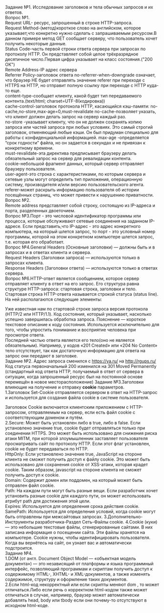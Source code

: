 Задание №1. Исследование заголовков и тела обычных запросов и их ответов.  
Вопрос №1.  
Request URL- ресурс, запрошенный в строке HTTP-запроса.  
Request Method-(метод)короткое слово на английском, которое указывает,что конкретно нужно сделать с запрашиваемым ресурсом.В данном примере метод GET сообщает серверу, что пользователь хочет получить некоторые данные.  
Status Code-часть первой строки ответа сервера при запросах по протоколу HTTP. Он представляет собой целое трёхразрядное десятичное число.Первая цифра указывает на класс состояния.("200 ОК")  
Remote Address-IP адрес сервера  
Referrer Policy-заголовок ответа
no-referrer-when-downgrade означает, что браузер НЕ будет отправлять значение referer при переходе с HTTPS на HTTP, но отправит полную ссылку при переходе с HTTP куда-то еще.  
content-type-сообщает клиенту, какой будет тип передаваемого контента.(text/html; charset=UTF-8(кодировка))  
cache-control-заголовок протокола HTTP, касающийся кэш-памяти:
no-cache,no-store,max-age=0,must-revalidate
no-cache-позволяет указать, что клиент должен делать запрос на сервер каждый раз.  
no-store -указывает клиенту, что он не должен сохранять копию запроса или частей запроса при любых условиях. Это самый строгий заголовок, отменяющий любые кэши. Он был придуман специально для работы с конфиденциальной информацией. 
max-age -определяется “срок годности” файла, но он задается в секундах и не привязан к конкретному времени.  
must-revalidate-эта директива предписывает браузеру делать обязательный запрос на сервер для ревалидации контента.   
cookie-небольшой фрагмент данных, который сервер отправляет браузеру пользователя.  
user-agent-это строка с характеристиками, по которым сервера и сетевые узлы могут определить тип приложения, операционную систему, производителя и/или версию пользовательского агента.
referer-может раскрыть информацию пользователя об истории посещённых страниц, что может привести к нарушению приватности.  
Вопрос №2.  
Remote address представляет собой строку, состоящую из IP-адреса и порта, разделенных двоеточием.  
Вопрос №3.Порт - это числовой идентификатор программы или процесса, которые обслуживают сетевые соединения на заданном IP-адресе.
Если представить,что IP-адрес - это адрес конкретного компьютера, на который шлется запрос, то порт - это условный номер программы, которой на этом конкретном компьютере шлется запрос, т.е. которая его обработает.  
Вопрос №4.General Headers (Основные заголовки) — должны быть и в запросах и в ответах клиента и сервера.  
Request Headers (Заголовки запроса) — используются только в запросах клиента.  
Response Headers (Заголовки ответа) — используются только в ответах сервера.  
Вопрос №6.HTTP-ответ является сообщением, которое сервер отправляет клиенту в ответ на его запрос. Его структура равна структуре HTTP-запроса: стартовая строка, заголовки и тело.  
Стартовая строка HTTP-ответа называется строкой статуса (status line). На ней располагаются следующие элементы:

Уже известная нам по стартовой строке запроса версия протокола (HTTP/2 или HTTP/1.1).
Код состояния, который указывает, насколько успешно завершилась обработка запроса.
Пояснение — короткое текстовое описание к коду состояния. Используется исключительно для того, чтобы упростить понимание и восприятие человека при просмотре ответа.  
Последней частью ответа является его тело(оно не является обязательным). Например, у кодов «201 Created» или «204 No Content» тело отсутствует, так как достаточную информацию для ответа на запрос они передают в заголовке.  
Задание №2.
Адрес запроса сменился с https://ya.ru/ на http://rgups.ru/
Код статуса первоначальный 200 изменился на 301 Moved Permanently (стандартный код ответа HTTP, получаемый в ответ от сервера в ситуации, когда запрошенный ресурс был на постоянной основе перемещён в новое месторасположение)
Задание №3.Заголовки влияющие на получение и отправку **cookie** параметров.  
1.Заголовок Set-Cookie отправляется сервером в ответ на HTTP-запрос и используется для создания файла cookie в системе пользователя.  

Заголовок Cookie включается клиентским приложением с HTTP-запросом, отправляемым на сервер, если есть файл cookie с соответствующим доменом и путём.  
2.Secure: Может быть установлен либо в true, либо в false. Если установлено значение true, cookie будет отправляться только при соединении HTTPS. Это может быть использовано для снижения риска атаки MITM, при которой злоумышленник заставляет пользователя просматривать сайт по протоколу HTTP. Если этот флаг установлен, cookie не будет передаваться по HTTP.  
HttpOnly: Если установлено значение true, JavaScript на стороне клиента не сможет получить доступ к файлу cookie. Это может быть использовано для сохранения cookie от XSS-атаки, которая крадет cookie. Таким образом, javascript на стороне клиента не сможет получить доступ к cookie.  
Domain: Содержит домен или поддомен, на который может быть отправлен файл cookie.  
Path: На каждом пути могут быть разные вещи. Если разработчик хочет установить разные cookie для каждого пути, он может использовать атрибут path для достижения этой цели.  
Expires: Используется для определения срока действия cookie.  
SamePath: Используется для определения условий, когда cookie могут быть отправлены при межсайтовых запросах.
3.Дополнительно-Инструменты разработчика-Раздел Сеть-Файлы cookie.
4.Сookie (куки) — это небольшие текстовые файлы, сгенерированные сайтами. В них записана информация о посещении сайта. Эти файлы хранятся на компьютере.
Cookie нужны, чтобы идентифицировать пользователя. Когда вы вернётесь на сайт, он узнает вас и автоматически подстроится.  
Задание №4.  
1.DOM (от англ. Document Object Model — «объектная модель документа») — это независящий от платформы и языка программный интерфейс, позволяющий программам и скриптам получить доступ к содержимому HTML-, XHTML- и XML-документов, а также изменять содержимое, структуру и оформление таких документов.  
2.Если html-код некорректный или если скрипты меняют dom , то может отличаться.Либо если речь о корректном html-кодом также может отличаться в случае, например, браузер может автоматически добавлять head, body или tbody если они почему-то отсутствуют в исходном html-коде.  
